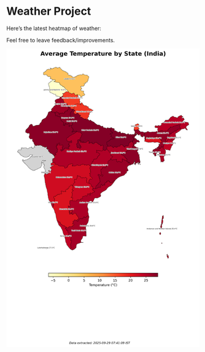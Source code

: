 # Weather Project

Here’s the latest heatmap of weather:

Feel free to leave feedback/improvements.

![India Heatmap](docs/assets/india_heatmap.png?v=D9EABF)
